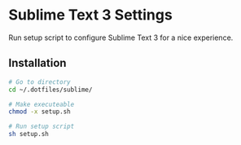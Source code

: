 # Sublime Text 3 Settings

Run setup script to configure Sublime Text 3 for a nice experience.

## Installation

```bash
# Go to directory
cd ~/.dotfiles/sublime/

# Make executeable
chmod -x setup.sh

# Run setup script
sh setup.sh
```
